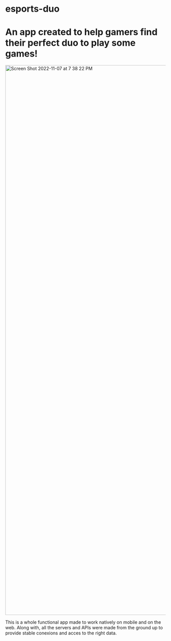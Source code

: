 <h1>esports-duo</h1>

# An app created to help gamers find their perfect duo to play some games!

<img width="1728" alt="Screen Shot 2022-11-07 at 7 38 22 PM" src="https://user-images.githubusercontent.com/94651050/200445952-f83dd140-3824-4d95-9945-30c914d2cb53.png">

This is a whole functional app made to work natively on mobile and on the web. Along with, all the servers and APIs were made from the ground up to provide stable conexions and acces to the right data.
